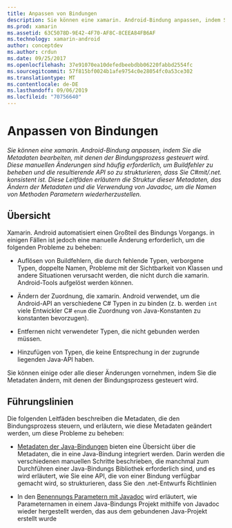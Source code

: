 ```yaml
---
title: Anpassen von Bindungen
description: Sie können eine xamarin. Android-Bindung anpassen, indem Sie die Metadaten bearbeiten, mit denen der Bindungsprozess gesteuert wird. Diese manuellen Änderungen sind häufig erforderlich, um Buildfehler zu beheben und die resultierende API so zu strukturieren, dass Sie C#mit/.net. konsistent ist. Diese Leitfäden erläutern die Struktur dieser Metadaten, das Ändern der Metadaten und die Verwendung von Javadoc, um die Namen von Methoden Parametern wiederherzustellen.
ms.prod: xamarin
ms.assetid: 63C5078D-9E42-4F70-AF8C-8CEEA84FB6AF
ms.technology: xamarin-android
author: conceptdev
ms.author: crdun
ms.date: 09/25/2017
ms.openlocfilehash: 37e91070ea10defedbeebdbb06220fabbd2554fc
ms.sourcegitcommit: 57f815bf0024b1afe9754c0e28054fc0a53ce302
ms.translationtype: MT
ms.contentlocale: de-DE
ms.lasthandoff: 09/06/2019
ms.locfileid: "70756640"
---
```

# <a name="customizing-bindings"></a>Anpassen von Bindungen

_Sie können eine xamarin. Android-Bindung anpassen, indem Sie die Metadaten bearbeiten, mit denen der Bindungsprozess gesteuert wird. Diese manuellen Änderungen sind häufig erforderlich, um Buildfehler zu beheben und die resultierende API so zu strukturieren, dass Sie C#mit/.net. konsistent ist. Diese Leitfäden erläutern die Struktur dieser Metadaten, das Ändern der Metadaten und die Verwendung von Javadoc, um die Namen von Methoden Parametern wiederherzustellen._

## <a name="overview"></a>Übersicht

Xamarin. Android automatisiert einen Großteil des Bindungs Vorgangs. in einigen Fällen ist jedoch eine manuelle Änderung erforderlich, um die folgenden Probleme zu beheben:

- Auflösen von Buildfehlern, die durch fehlende Typen, verborgene Typen, doppelte Namen, Probleme mit der Sichtbarkeit von Klassen und andere Situationen verursacht werden, die nicht durch die xamarin. Android-Tools aufgelöst werden können. 

- Ändern der Zuordnung, die xamarin. Android verwendet, um die Android-API an verschiedene C# Typen in zu binden (z. b. werden `int` viele Entwickler C# `enum` die Zuordnung von Java-Konstanten zu konstanten bevorzugen).

- Entfernen nicht verwendeter Typen, die nicht gebunden werden müssen. 

- Hinzufügen von Typen, die keine Entsprechung in der zugrunde liegenden Java-API haben. 

Sie können einige oder alle dieser Änderungen vornehmen, indem Sie die Metadaten ändern, mit denen der Bindungsprozess gesteuert wird.

## <a name="guides"></a>Führungslinien

Die folgenden Leitfäden beschreiben die Metadaten, die den Bindungsprozess steuern, und erläutern, wie diese Metadaten geändert werden, um diese Probleme zu beheben:

- [Metadaten der Java-Bindungen](~/android/platform/binding-java-library/customizing-bindings/java-bindings-metadata.md) bieten eine Übersicht über die Metadaten, die in eine Java-Bindung integriert werden.
    Darin werden die verschiedenen manuellen Schritte beschrieben, die manchmal zum Durchführen einer Java-Bindungs Bibliothek erforderlich sind, und es wird erläutert, wie Sie eine API, die von einer Bindung verfügbar gemacht wird, so strukturieren, dass Sie den .net-Entwurfs Richtlinien

- In den [Benennungs Parametern mit Javadoc](~/android/platform/binding-java-library/customizing-bindings/naming-parameters-with-javadoc.md) wird erläutert, wie Parameternamen in einem Java-Bindungs Projekt mithilfe von Javadoc wieder hergestellt werden, das aus dem gebundenen Java-Projekt erstellt wurde
